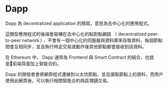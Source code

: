 # Dapp

Dapp 為 decentralized application 的簡寫，意思為去中心化的應用程式。

這類型應用程式的後端會架構在去中心化的點對點網路 （ decentralized peer-to-peer network \) ，不會有一個中心化的伺服器與資料庫來存取資料，每個節點間會互相同步，並且執行特定交易或動作後其他節點都會接收到該資料。

在 Ethereum 中， Dapp 通常為 Frontend 與 Smart Contract 的結合，也就是前端頁面加上智能合約。

Dapp 的開發者會將網頁程式連線到以太坊節點，並且讀取節點上的資料，而用戶使用此網頁後，可以執行相關智能合約與區塊鏈交易。

